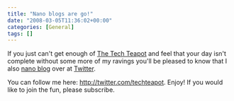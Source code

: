 ```yaml
---
title: "Nano blogs are go!"
date: "2008-03-05T11:36:02+00:00"
categories: [General]
tags: []
---
```


If you just can't get enough of <a href="http://techteapot.com/">The Tech Teapot</a> and feel that your day isn't complete without some more of my ravings you'll be pleased to know that I also <a href="http://en.wikipedia.org/wiki/Micro-blogging">nano blog</a> over at <a href="http://www.twitter.com/">Twitter</a>.

You can follow me here: <a href="http://twitter.com/techteapot">http://twitter.com/techteapot</a>. Enjoy! If you would like to join the fun, please subscribe.
